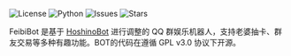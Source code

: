 ![License](https://img.shields.io/github/license/fmxm123/FeibiBot)
![Python](https://img.shields.io/badge/python-3.10.8-blue)
![Issues](https://img.shields.io/github/issues/fmxm123/FeibiBot)
![Stars](https://img.shields.io/github/stars/fmxm123/FeibiBot?style=social)

FeibiBot 是基于 [HoshinoBot](https://github.com/Ice9Coffee/HoshinoBot) 进行调整的 QQ 群娱乐机器人，支持老婆抽卡、群友交易等多种有趣功能。BOT的代码在遵循 GPL v3.0 协议下开源。
